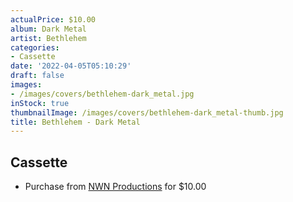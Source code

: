 ```yaml
---
actualPrice: $10.00
album: Dark Metal
artist: Bethlehem
categories:
- Cassette
date: '2022-04-05T05:10:29'
draft: false
images:
- /images/covers/bethlehem-dark_metal.jpg
inStock: true
thumbnailImage: /images/covers/bethlehem-dark_metal-thumb.jpg
title: Bethlehem - Dark Metal
---
```


## Cassette
* Purchase from [NWN Productions](http://shop.nwnprod.com/index.php?route=product/product&path=73&product_id=22197&sort=pd.name&order=ASC) for $10.00
